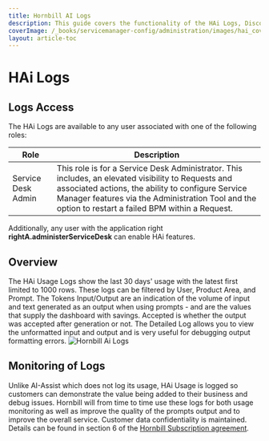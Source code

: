 ```yaml
---
title: Hornbill AI Logs
description: This guide covers the functionality of the HAi Logs, Discover how to filter logs by User, Product Area, and Prompt to track the last 30 days' usage.
coverImage: /_books/servicemanager-config/administration/images/hai_cover.jpg
layout: article-toc
---
```

# HAi Logs
## Logs Access
The HAi Logs are available to any user associated with one of the following roles: 

|Role|Description|
|-|-|
|Service Desk Admin|This role is for a Service Desk Administrator. This includes, an elevated visibility to Requests and associated actions, the ability to configure Service Manager features via the Administration Tool and the option to restart a failed BPM within a Request.|

Additionally, any user with the application right **rightA.administerServiceDesk** can enable HAi features.


## Overview
The HAi Usage Logs show the last 30 days' usage with the latest first limited to 1000 rows. These logs can be filtered by User, Product Area, and Prompt. The Tokens Input/Output are an indication of the volume of input and text generated as an output when using prompts - and are the values that supply the dashboard with savings. Accepted is whether the output was accepted after generation or not. The Detailed Log allows you to view the unformatted input and output and is very useful for debugging output formatting errors.
<img src="/_books/servicemanager-config/administration/images/hai_logs.png" alt="Hornbill Ai Logs" ></img>

## Monitoring of Logs
Unlike AI-Assist which does not log its usage, HAi Usage is logged so customers can demonstrate the value being added to their business and debug issues. Hornbill will from time to time use these logs for both usage monitoring as well as improve the quality of the prompts output and to improve the overall service. Customer data confidentiality is maintained. Details can be found in section 6 of the [Hornbill Subscription agreement](https://www.hornbill.com/subscription-agreements). 